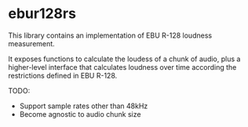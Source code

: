 # ebur128rs

This library contains an implementation of EBU R-128 loudness measurement.

It exposes functions to calculate the loudess of a chunk of audio,
plus a higher-level interface that calculates loudness over time
according the restrictions defined in EBU R-128.

TODO:
* Support sample rates other than 48kHz
* Become agnostic to audio chunk size
